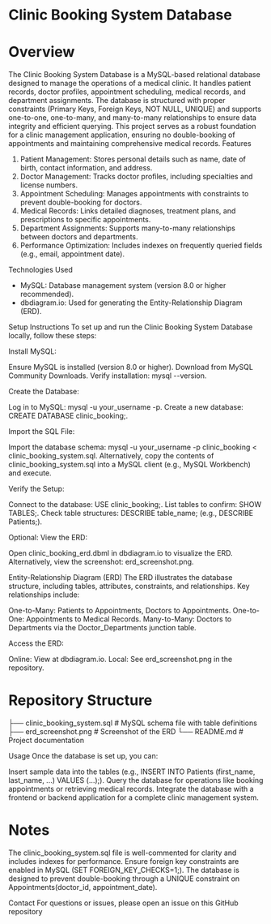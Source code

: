  # Clinic Booking System Database
# Overview
The Clinic Booking System Database is a MySQL-based relational database designed to manage the operations of a medical clinic. It handles patient records, doctor profiles, appointment scheduling, medical records, and department assignments. The database is structured with proper constraints (Primary Keys, Foreign Keys, NOT NULL, UNIQUE) and supports one-to-one, one-to-many, and many-to-many relationships to ensure data integrity and efficient querying.
This project serves as a robust foundation for a clinic management application, ensuring no double-booking of appointments and maintaining comprehensive medical records.
Features

1. Patient Management: Stores personal details such as name, date of birth, contact information, and address.
2. Doctor Management: Tracks doctor profiles, including specialties and license numbers.
3. Appointment Scheduling: Manages appointments with constraints to prevent double-booking for doctors.
4. Medical Records: Links detailed diagnoses, treatment plans, and prescriptions to specific appointments.
5. Department Assignments: Supports many-to-many relationships between doctors and departments.
6. Performance Optimization: Includes indexes on frequently queried fields (e.g., email, appointment date).

Technologies Used

* MySQL: Database management system (version 8.0 or higher recommended).
* dbdiagram.io: Used for generating the Entity-Relationship Diagram (ERD).

Setup Instructions
To set up and run the Clinic Booking System Database locally, follow these steps:

Install MySQL:

Ensure MySQL is installed (version 8.0 or higher). Download from MySQL Community Downloads.
Verify installation: mysql --version.


Create the Database:

Log in to MySQL: mysql -u your_username -p.
Create a new database: CREATE DATABASE clinic_booking;.


Import the SQL File:

Import the database schema: mysql -u your_username -p clinic_booking < clinic_booking_system.sql.
Alternatively, copy the contents of clinic_booking_system.sql into a MySQL client (e.g., MySQL Workbench) and execute.


Verify the Setup:

Connect to the database: USE clinic_booking;.
List tables to confirm: SHOW TABLES;.
Check table structures: DESCRIBE table_name; (e.g., DESCRIBE Patients;).


Optional: View the ERD:

Open clinic_booking_erd.dbml in dbdiagram.io to visualize the ERD.
Alternatively, view the screenshot: erd_screenshot.png.



Entity-Relationship Diagram (ERD)
The ERD illustrates the database structure, including tables, attributes, constraints, and relationships. Key relationships include:

One-to-Many: Patients to Appointments, Doctors to Appointments.
One-to-One: Appointments to Medical Records.
Many-to-Many: Doctors to Departments via the Doctor_Departments junction table.

Access the ERD:

Online: View at dbdiagram.io.
Local: See erd_screenshot.png in the repository.

# Repository Structure

├── clinic_booking_system.sql   # MySQL schema file with table definitions
├── erd_screenshot.png          # Screenshot of the ERD
└── README.md                   # Project documentation

Usage
Once the database is set up, you can:

Insert sample data into the tables (e.g., INSERT INTO Patients (first_name, last_name, ...) VALUES (...);).
Query the database for operations like booking appointments or retrieving medical records.
Integrate the database with a frontend or backend application for a complete clinic management system.

# Notes

The clinic_booking_system.sql file is well-commented for clarity and includes indexes for performance.
Ensure foreign key constraints are enabled in MySQL (SET FOREIGN_KEY_CHECKS=1;).
The database is designed to prevent double-booking through a UNIQUE constraint on Appointments(doctor_id, appointment_date).

Contact
For questions or issues, please open an issue on this GitHub repository

